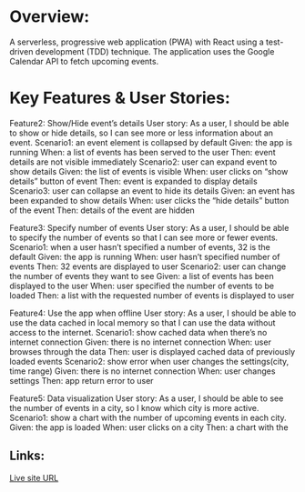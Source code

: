 # Overview:
A serverless, progressive web application (PWA) with React using a
test-driven development (TDD) technique. The application uses the Google
Calendar API to fetch upcoming events.


# Key Features & User Stories:
Feature2: Show/Hide event’s details
User story: As a user, I should be able to show or hide details, so I can see more or less information about an event.
Scenario1: an event element is collapsed by default
Given: the app is running
When: a list of events has been served to the user
Then: event details are not visible immediately
Scenario2: user can expand event to show details
Given: the list of events is visible
When: user clicks on “show details” button of event
Then: event is expanded to display details
Scenario3: user can collapse an event to hide its details
Given: an event has been expanded to show details
When: user clicks the “hide details” button of the event
Then: details of the event are hidden

Feature3: Specify number of events
User story: As a user, I should be able to specify the number of events so that I can see more or fewer events.
Scenario1: when a user hasn’t specified a number of events, 32 is the default
Given: the app is running
When: user hasn’t specified number of events
Then: 32 events are displayed to user
Scenario2: user can change the number of events they want to see
Given: a list of events has been displayed to the user
When: user specified the number of events to be loaded
Then: a list with the requested number of events is displayed to user

Feature4: Use the app when offline
User story: As a user, I should be able to use the data cached in local memory so that I can use the data without access to the internet.
Scenario1: show cached data when there’s no internet connection
Given: there is no internet connection
When: user browses through the data
Then: user is displayed cached data of previously loaded events
Scenario2: show error when user changes the settings(city, time range)
Given: there is no internet connection
When: user changes settings
Then: app return error to user

Feature5: Data visualization
User story: As a user, I should be able to see the number of events in a city, so I know which city is more active.
Scenario1: show a chart with the number of upcoming events in each city.
Given: the app is loaded
When: user clicks on a city
Then: a chart with the

## Links:
[Live site URL](https://bryanevan.github.io/meet_app)